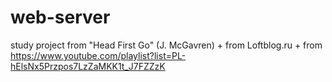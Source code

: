 # web-server
study project from "Head First Go" (J. McGavren) + from Loftblog.ru + from https://www.youtube.com/playlist?list=PL-hElsNx5Przpos7LzZaMKK1t_J7FZZzK
